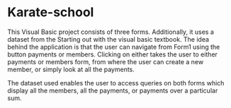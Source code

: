 # Karate-school
This Visual Basic project consists of three forms. Additionally, it uses a dataset from the Starting out with the visual basic textbook. The idea behind the application is that the user can navigate from Form1 using the button payments or members. Clicking on either takes the user to either payments or members form, from where the user can create a new member, or simply look at all the payments. 

The dataset used enables the user to access queries on both forms which display all the members, all the payments, or payments over a particular sum.
